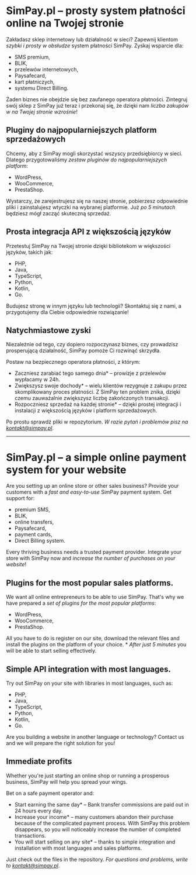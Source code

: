 # SimPay.pl – prosty system płatności online na Twojej stronie

Zakładasz sklep internetowy lub działalność w sieci? Zapewnij klientom *szybki i prosty w obsłudze* system płatności SimPay. Zyskaj wsparcie dla:
* SMS premium,
* BLIK,
* przelewów internetowych,
* Paysafecard,
* kart płatniczych,
* systemu Direct Billing.

Żaden biznes nie obejdzie się bez zaufanego operatora płatności. Zintegruj swój sklep z SimPay już teraz i przekonaj się, że dzięki nam *liczba zakupów w na Twojej stronie wzrośnie*!

## Pluginy do najpopularniejszych platform sprzedażowych
Chcemy, aby z SimPay mogli skorzystać wszyscy przedsiębiorcy w sieci. Dlatego przygotowaliśmy *zestaw pluginów do najpopularniejszych platform*:
* WordPress,
* WooCommerce,
* PrestaShop.

Wystarczy, że zarejestrujesz się na naszej stronie, pobierzesz odpowiednie pliki i zainstalujesz wtyczki na wybranej platformie. Już *po 5 minutach* będziesz mógł zacząć skuteczną sprzedaż.

## Prosta integracja API z większością języków
Przetestuj SimPay na Twojej stronie dzięki bibliotekom w większości języków, takich jak:
* PHP,
* Java,
* TypeScript,
* Python,
* Kotlin,
* Go.

Budujesz stronę w innym języku lub technologii? Skontaktuj się z nami, a przygotujemy dla Ciebie odpowiednie rozwiązanie!

## Natychmiastowe zyski
Niezależnie od tego, czy dopiero rozpoczynasz biznes, czy prowadzisz prosperującą działalność, SimPay pomoże Ci rozwinąć skrzydła.

Postaw na bezpiecznego operatora płatności, z którym:
*	Zaczniesz zarabiać tego samego dnia* – prowizje z przelewów wypłacamy w 24h.
*	Zwiększysz swoje dochody* – wielu klientów rezygnuje z zakupu przez skomplikowany proces płatności. Z SimPay ten problem znika, dzięki czemu zauważalnie zwiększysz liczbę zakończonych transakcji.
*	Rozpoczniesz sprzedaż na każdej stronie* – dzięki prostej integracji i instalacji z większością języków i platform sprzedażowych.

Po prostu sprawdź pliki w repozytorium. *W razie pytań i problemów pisz na kontakt@simpay.pl*.

---

# SimPay.pl – a simple online payment system for your website

Are you setting up an online store or other sales business? Provide your customers with a *fast and easy-to-use* SimPay payment system. Get support for:
* premium SMS,
* BLIK,
* online transfers,
* Paysafecard,
* payment cards,
* Direct Billing system.

Every thriving business needs a trusted payment provider. Integrate your store with SimPay now and *increase the number of purchases on your website*!

## Plugins for the most popular sales platforms.
We want all online entrepreneurs to be able to use SimPay. That's why we have prepared a *set of plugins for the most popular platforms*:
* WordPress,
* WooCommerce,
* PrestaShop.

All you have to do is register on our site, download the relevant files and install the plugins on the platform of your choice. * *After just 5 minutes* you will be able to start selling effectively.

## Simple API integration with most languages.
Try out SimPay on your site with libraries in most languages, such as:
* PHP,
* Java,
* TypeScript,
* Python,
* Kotlin,
* Go.

Are you building a website in another language or technology? Contact us and we will prepare the right solution for you!

## Immediate profits
Whether you're just starting an online shop or running a prosperous business, SimPay will help you spread your wings.

Bet on a safe payment operator and:
* Start earning the same day* – Bank transfer commissions are paid out in 24 hours every day.
* Increase your income* – many customers abandon their purchase because of the complicated payment process. With SimPay this problem disappears, so you will noticeably increase the number of completed transactions.
* You will start selling on any site* – thanks to simple integration and installation with most languages and sales platforms.

Just check out the files in the repository. *For questions and problems, write to kontakt@simpay.pl*.

